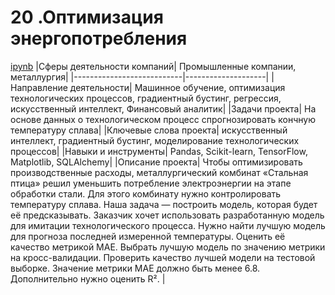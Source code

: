 # 20 .Оптимизация энергопотребления
[ipynb](https://github.com/AlexKretov/Portfolio/blob/261af8871d88e382c805875b0eaff40b1e977bd7/OilMining/OilMining.ipynb)
|Сферы деятельности компаний| Промышленные компании, металлургия|
|---------------------------|--------------------|
|Направление деятельности| Машинное обучение, оптимизация технологических процессов, градиентный бустинг, регрессия, искусственный интеллект, Финансовый аналитик|
|Задачи проекта| На основе данных о технологическом процесс спрогнозировать кончную температуру сплава|
|Ключевые слова проекта| искусственный интеллект, градиентный бустинг, моделирование технологических процессов|
|Навыки и инструменты| Pandas, Scikit-learn, TensorFlow, Matplotlib, SQLAlchemy|
|Описание проекта| Чтобы оптимизировать производственные расходы, металлургический комбинат «Стальная птица» решил уменьшить потребление электроэнергии на этапе обработки стали. Для этого комбинату нужно контролировать температуру сплава. Наша задача — построить модель, которая будет её предсказывать. Заказчик хочет использовать разработанную модель для имитации технологического процесса. Нужно найти лучшую модель для прогноза последней измеренной температуры. Оценить её качество метрикой MAE. Выбрать лучшую модель по значению метрики на кросс-валидации. Проверить качество лучшей модели на тестовой выборке. Значение метрики MAE должно быть менее 6.8.  Дополнительно нужно оценить R².  | 
